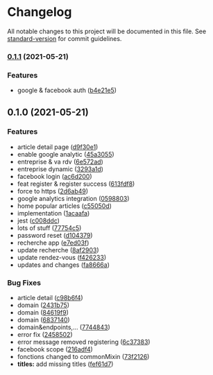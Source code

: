 # Changelog

All notable changes to this project will be documented in this file. See [standard-version](https://github.com/conventional-changelog/standard-version) for commit guidelines.

### [0.1.1](https://github.com/crysis90war/lemka_vue/compare/v0.1.0...v0.1.1) (2021-05-21)


### Features

* google & facebook auth ([b4e21e5](https://github.com/crysis90war/lemka_vue/commit/b4e21e59dac9fc4ffea263ed64f4552d2c70bad7))

## 0.1.0 (2021-05-21)


### Features

* article detail page ([d9f30e1](https://github.com/crysis90war/lemka_vue/commit/d9f30e1d20c8ee24cfd83d6eb8a35249e16b890e))
* enable google analytic ([45a3055](https://github.com/crysis90war/lemka_vue/commit/45a3055b755032537ab5d1ad52eb4dc063533412))
* entreprise & va rdv ([6e572ad](https://github.com/crysis90war/lemka_vue/commit/6e572ad9ed6b6bdf1a84043be3f1a5bd613d9f96))
* entreprise dynamic ([3293a1d](https://github.com/crysis90war/lemka_vue/commit/3293a1d6aa93884408aee435bc865f40bfab3b1f))
* facebook login ([ac6d200](https://github.com/crysis90war/lemka_vue/commit/ac6d2006bd46d3ab607026a43d13967914f6d162))
* feat register & register success ([613fdf8](https://github.com/crysis90war/lemka_vue/commit/613fdf8b1c18b4768b9edb65b3866f4e34ee2d16))
* force to https ([2d6ab49](https://github.com/crysis90war/lemka_vue/commit/2d6ab49b696fb24a0cfd49876d9783447d837a4a))
* google analytics integration ([0598803](https://github.com/crysis90war/lemka_vue/commit/05988033cd06c9a703e825ec11b0e38bb0d5ec1e))
* home popular articles ([c55050d](https://github.com/crysis90war/lemka_vue/commit/c55050dddf7a4a19e8e0f16cbee1e696d1aed359))
* implementation ([1acaafa](https://github.com/crysis90war/lemka_vue/commit/1acaafa1f8b054fab20d88f24b733bb4da90c88c))
* jest ([c008ddc](https://github.com/crysis90war/lemka_vue/commit/c008ddc92a9bf70cb2b1a8fc57097b2993e57ca3))
* lots of stuff ([77754c5](https://github.com/crysis90war/lemka_vue/commit/77754c5c56c16b183cb282625cf429240bc82547))
* password reset ([d104379](https://github.com/crysis90war/lemka_vue/commit/d10437981ed0d80aecd45892715afa903533e5cc))
* recherche app ([e7ed03f](https://github.com/crysis90war/lemka_vue/commit/e7ed03f9562def1ad842d3bada7f18c17ea05a0e))
* update recherche ([8af2903](https://github.com/crysis90war/lemka_vue/commit/8af2903d58ea77617a2b2bfabd303569d00b600d))
* update rendez-vous ([f426233](https://github.com/crysis90war/lemka_vue/commit/f42623395ee8914ccdbb046ad322a2b70710cd1b))
* updates and changes ([fa8666a](https://github.com/crysis90war/lemka_vue/commit/fa8666a99cbd2c95972857d31afdd0a046e4c4d5))


### Bug Fixes

* article detail ([c98b6f4](https://github.com/crysis90war/lemka_vue/commit/c98b6f4852c26fb4219ae43b30657908bd570a44))
* domain ([2431b75](https://github.com/crysis90war/lemka_vue/commit/2431b7507ba8e772cb6c92dbdb8a70bdd95b1cd6))
* domain ([84619f9](https://github.com/crysis90war/lemka_vue/commit/84619f979eac29d52d28aeecaefec238d9d8241d))
* domain ([6837140](https://github.com/crysis90war/lemka_vue/commit/6837140b8af5b145805e4e259fb77c14863eaa77))
* domain&endpoints,... ([7744843](https://github.com/crysis90war/lemka_vue/commit/7744843e4a8f35c7b1d93847513677f545f3f97f))
* error fix ([2458502](https://github.com/crysis90war/lemka_vue/commit/2458502cb01372fac59851ef4231a8c705c6c614))
* error message removed registering ([6c37383](https://github.com/crysis90war/lemka_vue/commit/6c37383e20373f25f9da697270fb7b910560f02e))
* facebook scope ([216adf4](https://github.com/crysis90war/lemka_vue/commit/216adf40bf3483b0763a7e8b32f8f3e6590bc346))
* fonctions changed to commonMixin ([73f2126](https://github.com/crysis90war/lemka_vue/commit/73f2126d9173bd87338101d75a50d3c0a526112d))
* **titles:** add missing titles ([fef61d7](https://github.com/crysis90war/lemka_vue/commit/fef61d7bc0e87f30e139290954f43cd54ba0dae1))
